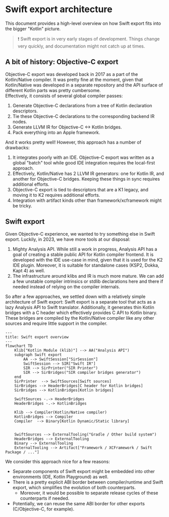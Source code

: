 # Swift export architecture

This document provides a high-level overview on how Swift export fits into the bigger "Kotlin" picture. 

> ❗️ Swift export is in very early stages of development.
> Things change very quickly, and documentation might not catch up at times.

## A bit of history: Objective-C export

Objective-C export was developed back in 2017 as a part of the Kotlin/Native compiler. It was pretty fine at the moment, given that
Kotlin/Native was developed in a separate repository and the API surface of different Kotlin parts was pretty cumbersome.  
Effectively, it consists of several global compiler passes:
1. Generate Objective-C declarations from a tree of Kotlin declaration descriptors.
2. Tie these Objective-C declarations to the corresponding backend IR nodes.
3. Generate LLVM IR for Objective-C <-> Kotlin bridges.
4. Pack everything into an Apple framework.

And it works pretty well! However, this approach has a number of drawbacks:
1. It integrates poorly with an IDE. 
Objective-C export was written as a global "batch" tool while good IDE integration requires the local-first approach.
2. Effectively, Kotlin/Native has 2 LLVM IR generators: one for Kotlin IR, and another for Objective-C bridges. Keeping these things in sync
requires additional efforts.
3. Objective-C export is tied to descriptors that are a K1 legacy, and moving it to K2 requires additional efforts.
4. Integration with artifact kinds other than framework/xcframework might be tricky.

## Swift export

Given Objective-C experience, we wanted to try something else in Swift export. Luckily, in 2023, we have more tools at our disposal:
1. Mighty Analysis API. While still a work in progress, Analysis API has a goal of creating a stable public API for Kotlin compiler frontend.
It is developed with the IDE use-case in mind, given that it is used for the K2 IDE plugin. 
Moreover, it is suitable for standalone cases (KSP2, Dokka, Kapt 4) as well.
2. The infrastructure around klibs and IR is much more mature. We can add a few unstable compiler intrinsics or stdlib declarations here and 
there if needed instead of relying on the compiler internals.

So after a few approaches, we settled down with a relatively simple architecture of Swift export: Swift export is a separate tool that acts as a 
lazy Analysis API to Swift translator. Additionally, it generates thin Kotlin bridges with a C header which effectively provides C API to Kotlin
binary. These bridges are compiled by the Kotlin/Native compiler like any other sources and require little support in the compiler.

```mermaid
---
title: Swift export overview
---
flowchart TD
    Klib["Kotlin Module (klib)"] --> AA("Analysis API")
    subgraph Swift export
        AA --> SwiftSession["SirSession"]
        SwiftSession --> SIR["Swift IR"]
        SIR --> SirPrinter("SIR Printer")
        SIR --> SirBridges("SIR compiler bridges generator")
    end
    SirPrinter  --> SwiftSources[Swift sources]
    SirBridges --> HeaderBridges[C header for Kotlin bridges]
    SirBridges --> KotlinBridges[Kotlin bridges]

    SwiftSources -.-> HeaderBridges
    HeaderBridges -.-> KotlinBridges

    Klib --> Compiler(Kotlin/Native compiler)
    KotlinBridges --> Compiler
    Compiler  --> Binary[Kotlin Dynamic/Static library]
    
    
    SwiftSources --> ExternalTooling("Gradle / Other build system")
    HeaderBridges --> ExternalTooling
    Binary --> ExternalTooling
    ExternalTooling --> Artifact["Framework / XCFramework / Swift Package / ..."]

```

We consider this approach nice for a few reasons:
* Separate components of Swift export might be embedded into other environments (IDE, Kotlin Playground) as well.
* There is a pretty explicit ABI border between compiler/runtime and Swift export, which simplifies the evolution of both counterparts.
    * Moreover, it would be possible to separate release cycles of these counterparts if needed.
* Potentially, we can reuse the same ABI border for other exports (C/Objective-C, for example).